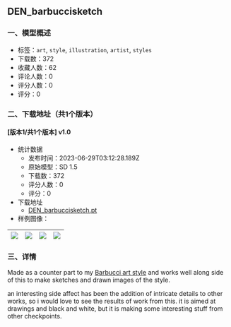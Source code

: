 ## DEN_barbuccisketch
### 一、模型概述

- 标签：`art`, `style`, `illustration`, `artist`, `styles`
- 下载数：372
- 收藏人数：62
- 评论人数：0
- 评分人数：0
- 评分：0

### 二、下载地址（共1个版本）

#### [版本1/共1个版本] v1.0

- 统计数据
  - 发布时间：2023-06-29T03:12:28.189Z
  - 原始模型：SD 1.5
  - 下载数：372
  - 评分人数：0
  - 评分：0
- 下载地址
  - [DEN_barbuccisketch.pt](https://civitai.com/api/download/models/106314)
- 样例图像：

| <img src="https://image.civitai.com/xG1nkqKTMzGDvpLrqFT7WA/329162bd-76c7-4bea-9757-72bb38c4f4c5/width=450/1329422.jpeg" /> | <img src="https://image.civitai.com/xG1nkqKTMzGDvpLrqFT7WA/9331126f-5b16-4ebb-b73b-36333904c8ef/width=450/1329286.jpeg" /> | <img src="https://image.civitai.com/xG1nkqKTMzGDvpLrqFT7WA/144268b5-bb6e-4392-b4e2-8587ef414098/width=450/1329285.jpeg" /> | <img src="https://image.civitai.com/xG1nkqKTMzGDvpLrqFT7WA/eaeb4797-3f4d-4ba1-9c59-326083cbf03e/width=450/1329241.jpeg" /> |
| ---- | ---- | ---- | ---- |


### 三、详情
<p>Made as a counter part to my <a rel="ugc" href="https://civitai.com/models/85716/denbarbucciartstyle">Barbucci art style</a> and works well along side of this to make sketches and drawn images of the style.</p><p>an interesting side affect has been the addition of intricate details to other works, so i would love to see the results of work from this. it is aimed at drawings and black and white, but it is making some interesting stuff from other checkpoints.</p>